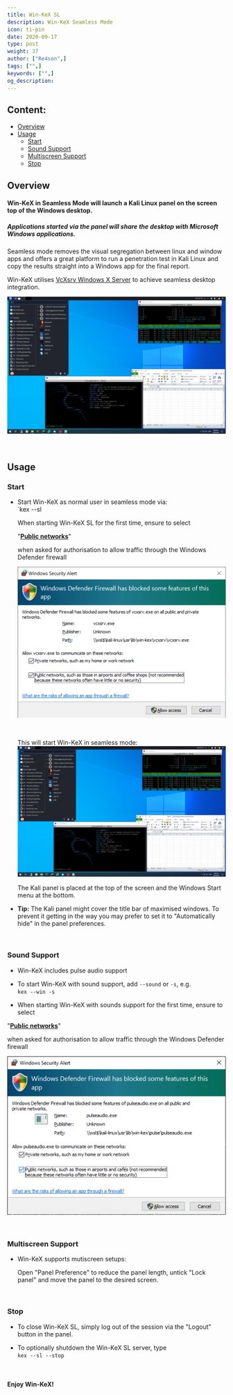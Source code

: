 ```yaml
---
title: Win-KeX SL
description: Win-KeX Seamless Mode
icon: ti-pin
date: 2020-09-17
type: post
weight: 37
author: ["Re4son",]
tags: ["",]
keywords: ["",]
og_description:
---
```


## Content:

- [Overview](#overview)
- [Usage](#Usage)
  - [Start](#start)
  - [Sound Support](#sound-support)
  - [Multiscreen Support](#multiscreen-support)
  - [Stop](#stop)



## Overview

#### Win-KeX in Seamless Mode will launch a Kali Linux panel on the screen top of the Windows desktop.

##### Applications started via the panel will share the desktop with Microsoft Windows applications.

Seamless mode removes the visual segregation between linux and window apps and offers a great platform to run a penetration test in Kali Linux and copy the results straight into a Windows app for the final report.

Win-KeX utilises [VcXsrv Windows X Server](https://sourceforge.net/projects/vcxsrv/) to achieve seamless desktop integration.

![win-kex-sl](win-kex-sl.png)  

&nbsp;



## Usage  

### Start  

- Start Win-KeX as normal user in seamless mode via:  
`kex --sl  

  When starting Win-KeX SL for the first time, ensure to select  
  
  "**<u>Public networks</u>**"  
  
  when asked for authorisation to allow traffic through the Windows Defender firewall  
  
  <img src="firewall.png" alt="Firewall" style="zoom:67%;" />  
  
  &nbsp;  &nbsp;
  
  This will start Win-KeX in seamless mode:   
  ![Win-Kex SL](win-kex-sl.png)  
  
  The Kali panel is placed at the top of the screen and the Windows Start menu at the bottom.  
  
    
  
- **Tip:** The Kali panel might cover the title bar of maximised windows. To prevent it getting in the way you may prefer to set it to "Automatically hide" in the panel preferences.  

  &nbsp;  &nbsp;

### Sound Support  

- Win-KeX includes pulse audio support  

- To start Win-KeX with sound support, add `--sound` or `-s`, e.g.  
  `kex --win -s`  

- When starting Win-KeX with sounds support for the first time, ensure to select  
  

"**<u>Public networks</u>**"  

  when asked for authorisation to allow traffic through the Windows Defender firewall  

  ![PulseAudit-Firewall](win-kex-pulseaudio_firewall.png)    

  &nbsp;  &nbsp;

### Multiscreen Support

- Win-KeX supports mutiscreen setups: 

  Open "Panel Preference" to reduce the panel length, untick "Lock panel" and move the panel to the desired screen.  

  &nbsp;

### Stop  

- To close Win-KeX SL, simply log out of the session via the "Logout" button in the panel.  
  
- To optionally shutdown the Win-KeX SL server, type  
  `kex --sl --stop`   

    &nbsp;

#### Enjoy Win-KeX!  